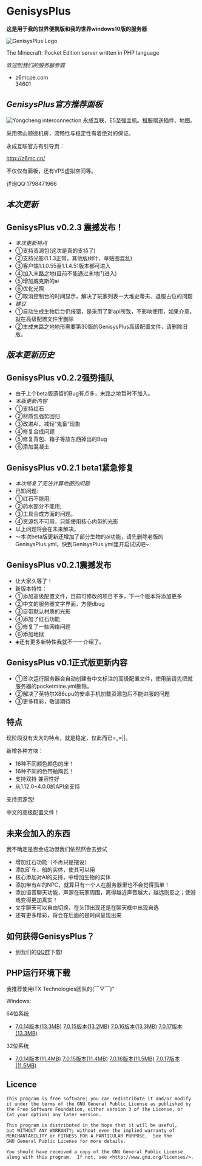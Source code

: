 GenisysPlus
===================

__这是用于我的世界便携版和我的世界windows10版的服务器__

![GenisysPlus Logo](https://raw.githubusercontent.com/Tcanw/GenisysPlus/master/image/Logo.png)

The Minecraft: Pocket Edition server written in PHP language 


_欢迎到我们的服务器参观_

* z6mcpe.com </br>  34601</br>

_GenisysPlus官方推荐面板_
--------------------------

![Yongcheng interconnection](https://raw.githubusercontent.com/Tcanw/GenisysPlus/master/image/Yongcheng_interconnection.jpg)
永成互联，E5至强主机。租服赠送插件、地图。</br>

采用佛山顺德机房，流畅性与稳定性有着绝对的保证。</br>

永成互联官方有引导页：</br>

http://z6mc.cn/</br>

不仅仅有面板，还有VPS虚拟空间等。</br>

详询QQ:1798471966</br>


_本次更新_
-----------

GenisysPlus v0.2.3 震撼发布！
----------------------------
* *本次更新特点*
* ①支持资源包(这次是真的支持了)
* ②支持光影(1.1.3正常，其他版树叶、草贴图混乱)
* ③客户端1.1.0.55至1.1.4.51版本都可进入
* ④加入末路之地(目前不能通过末地门进入)
* ⑤增加威克斯的ai
* ⑥优化光照
* ⑦取消控制台的时间显示，解决了玩家列表一大堆史蒂夫、退服占位的问题
* *建议*
* ①自动生成生物后台仍报错，是采用了新api所致，不影响使用，如果介意，就在高级配置文件里删除
* ②生成末路之地地形需要第30版的GenisysPlus高级配置文件，请删除旧版。



_版本更新历史_
--------------
GenisysPlus v0.2.2强势插队
--------------------------
* 由于上个beta版遗留的Bug有点多，末路之地暂时不加入。
* *本版更新内容*
* ①支持红石
* ②材质包强势回归
* ③改进AI，减轻“鬼畜”现象
* ④修复合成问题
* ⑤修复背包、箱子等放东西掉出的Bug
* ⑥添加混凝土


GenisysPlus v0.2.1 beta1紧急修复
------------------------
* *本次修复了无法计算地图的问题*
* 已知问题:
* ①红石不能用;
* ②药水部分不能用; 
* ③工具合成方面的问题。
* ④资源包不可用，只能使用核心内带的光影
* 以上问题将会在未来解决。
* ～本次beta版更新还增加了部分生物的ai功能，请先删除老版的GenisysPlus.yml，快到GenisysPlus.yml里开启试试吧~


GenisysPlus v0.2.1震撼发布
----------------------
* 让大家久等了！
* 新版本特性：
* ①添加高级配置文件，目前可修改的项目不多，下一个版本将添加更多
* ②中文的服务器文字界面，方便dbug
* ③自带默认材质的光影
* ④添加了红石功能
* ⑤修复了一些网络问题
* ⑥添加地狱
* ◈还有更多新特性我就不一一介绍了。


GenisysPlus v0.1正式版更新内容
----------------------
* ①首次运行服务器会自动创建有中文标注的高级配置文件，使用前请先把就服务器的pocketmine.yml删除。
* ②解决了英特尔X86cpu的安卓手机加载资源包后不能进服的问题
* ③更多精彩，敬请期待




特点
-------------
现阶段没有太大的特点，就是稳定，仅此而已=_=||。

新增各种方块：
* 16种不同颜色颜色的床！
* 16种不同的色带釉陶瓦！
* 支持双持
兼容性好
* 从1.12.0~4.0.0的API全支持

支持资源包!

中文的高级配置文件！

未来会加入的东西
-------------
我不确定是否会成功但我们依然然会去尝试
* 增加红石功能（不再只是摆设）
* 添加矿车、船的实体，使其可以用
* 核心添加对AI的支持，中增加生物的实体
* 添加带有AI的NPC，就算只有一个人在服务器里也不会觉得孤单！
* 添加语音聊天功能，声源在玩家周围，离得越近声音越大，越远则反之；使游戏变得更加真实！
* 文字聊天可以自由切换，在头顶出现还是在聊天框中出现自选
* 还有更多精彩，将会在后面的是时间呈现出来


如何获得GenisysPlus？
-------------
* 到我们的[QQ群](https://jq.qq.com/?_wv=1027&k=4B7YTUm)下载!


PHP运行环境下载
-------------
我推荐使用iTX Technologies团队的(￣▽￣)"

Windows:

 64位系统
 
* [7.0.14版本(13.3MB)](https://storage.googleapis.com/itx-technologies-141911.appspot.com/php_for_genisys%2Fphp_windows_x64_7.0.14.zip)	      [7.0.15版本(13.2MB)](https://storage.googleapis.com/itx-technologies-141911.appspot.com/php_for_genisys%2Fphp_windows_x64_7.0.15.zip)	      [7.0.16版本(13.3MB)](https://storage.googleapis.com/itx-technologies-141911.appspot.com/php_for_genisys%2Fphp_windows_x64_7.0.16.zip)	      [7.0.17版本(13.3MB)](https://storage.googleapis.com/itx-technologies-141911.appspot.com/php_for_genisys%2Fphp_windows_x64_7.0.17.zip)

 32位系统
 
* [7.0.14版本(11.4MB)](https://storage.googleapis.com/itx-technologies-141911.appspot.com/php_for_genisys%2Fphp_windows_x86_7.0.14.zip)	      [7.0.15版本(11.4MB)](https://storage.googleapis.com/itx-technologies-141911.appspot.com/php_for_genisys%2Fphp_windows_x86_7.0.15.zip)	      [7.0.16版本(11.5MB)](https://storage.googleapis.com/itx-technologies-141911.appspot.com/php_for_genisys%2Fphp_windows_x86_7.0.16.zip)	      [7.0.17版本(11.5MB)](https://storage.googleapis.com/itx-technologies-141911.appspot.com/php_for_genisys%2Fphp_windows_x86_7.0.17.zip)

Licence
-------------
	This program is free software: you can redistribute it and/or modify
	it under the terms of the GNU General Public License as published by
	the Free Software Foundation, either version 3 of the License, or
	(at your option) any later version.

	This program is distributed in the hope that it will be useful,
	but WITHOUT ANY WARRANTY; without even the implied warranty of
	MERCHANTABILITY or FITNESS FOR A PARTICULAR PURPOSE.  See the
	GNU General Public License for more details.

	You should have received a copy of the GNU General Public License
	along with this program.  If not, see <http://www.gnu.org/licenses/>.
